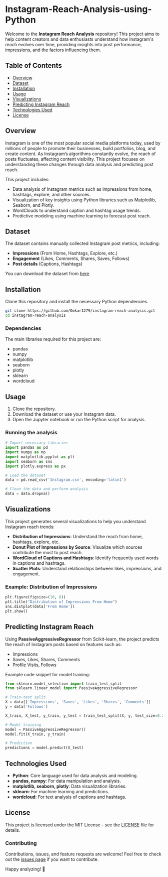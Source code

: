 # Instagram-Reach-Analysis-using-Python
Welcome to the **Instagram Reach Analysis** repository! This project aims to help content creators and data enthusiasts understand how Instagram's reach evolves over time, providing insights into post performance, impressions, and the factors influencing them.

## Table of Contents

- [Overview](#overview)
- [Dataset](#dataset)
- [Installation](#installation)
- [Usage](#usage)
- [Visualizations](#visualizations)
- [Predicting Instagram Reach](#predicting-instagram-reach)
- [Technologies Used](#technologies-used)
- [License](#license)

## Overview

Instagram is one of the most popular social media platforms today, used by millions of people to promote their businesses, build portfolios, blog, and create content. As Instagram’s algorithms constantly evolve, the reach of posts fluctuates, affecting content visibility. This project focuses on understanding these changes through data analysis and predicting post reach.

This project includes:
- Data analysis of Instagram metrics such as impressions from home, hashtags, explore, and other sources.
- Visualization of key insights using Python libraries such as Matplotlib, Seaborn, and Plotly.
- WordClouds to understand caption and hashtag usage trends.
- Predictive modeling using machine learning to forecast post reach.

## Dataset

The dataset contains manually collected Instagram post metrics, including:
- **Impressions** (From Home, Hashtags, Explore, etc.)
- **Engagement** (Likes, Comments, Shares, Saves, Follows)
- **Post details** (Captions, Hashtags)

You can download the dataset from [here](https://statso.io/instagram-reach-analysis-case-study/).

## Installation

Clone this repository and install the necessary Python dependencies.

```bash
git clone https://github.com/Omkar1279/instagram-reach-analysis.git
cd instagram-reach-analysis
```

### Dependencies
The main libraries required for this project are:
- pandas
- numpy
- matplotlib
- seaborn
- plotly
- sklearn
- wordcloud

## Usage

1. Clone the repository.
2. Download the dataset or use your Instagram data.
3. Open the Jupyter notebook or run the Python script for analysis.

### Running the analysis

```python
# Import necessary libraries
import pandas as pd
import numpy as np
import matplotlib.pyplot as plt
import seaborn as sns
import plotly.express as px

# Load the dataset
data = pd.read_csv('Instagram.csv', encoding='latin1')

# Clean the data and perform analysis
data = data.dropna()
```

## Visualizations

This project generates several visualizations to help you understand Instagram reach trends:
- **Distribution of Impressions**: Understand the reach from home, hashtags, explore, etc.
- **Donut Plot of Impressions by Source**: Visualize which sources contribute the most to post reach.
- **WordCloud of Captions and Hashtags**: Identify frequently used words in captions and hashtags.
- **Scatter Plots**: Understand relationships between likes, impressions, and engagement.

### Example: Distribution of Impressions

```python
plt.figure(figsize=(10, 8))
plt.title("Distribution of Impressions From Home")
sns.distplot(data['From Home'])
plt.show()
```

## Predicting Instagram Reach

Using **PassiveAggressiveRegressor** from Scikit-learn, the project predicts the reach of Instagram posts based on features such as:
- Impressions
- Saves, Likes, Shares, Comments
- Profile Visits, Follows

Example code snippet for model training:

```python
from sklearn.model_selection import train_test_split
from sklearn.linear_model import PassiveAggressiveRegressor

# Train-test split
X = data[['Impressions', 'Saves', 'Likes', 'Shares', 'Comments']]
y = data['Follows']

X_train, X_test, y_train, y_test = train_test_split(X, y, test_size=0.2, random_state=42)

# Model training
model = PassiveAggressiveRegressor()
model.fit(X_train, y_train)

# Prediction
predictions = model.predict(X_test)
```

## Technologies Used

- **Python**: Core language used for data analysis and modeling.
- **pandas, numpy**: For data manipulation and analysis.
- **matplotlib, seaborn, plotly**: Data visualization libraries.
- **sklearn**: For machine learning and predictions.
- **wordcloud**: For text analysis of captions and hashtags.

## License

This project is licensed under the MIT License - see the [LICENSE](LICENSE) file for details.


### Contributing

Contributions, issues, and feature requests are welcome! Feel free to check out the [issues page](https://github.com/yourusername/instagram-reach-analysis/issues) if you want to contribute.

Happy analyzing! 🎉
